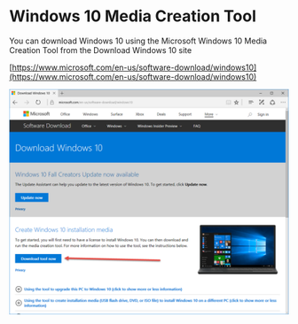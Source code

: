 # Windows 10 Media Creation Tool

You can download Windows 10 using the Microsoft Windows 10 Media Creation Tool from the Download Windows 10 site

[https://www.microsoft.com/en-us/software-download/windows10](https://www.microsoft.com/en-us/software-download/windows10)

![](/assets/2017-11-09_10-18-02.png)

